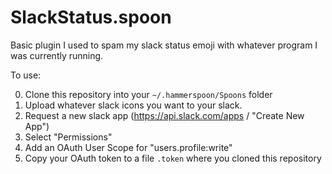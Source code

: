 # SlackStatus.spoon

Basic plugin I used to spam my slack status emoji with whatever program I was currently running.

To use:

0) Clone this repository into your `~/.hammerspoon/Spoons` folder
1) Upload whatever slack icons you want to your slack.
2) Request a new slack app (https://api.slack.com/apps / "Create New App")
3) Select "Permissions"
4) Add an OAuth User Scope for "users.profile:write"
5) Copy your OAuth token to a file `.token` where you cloned this repository
